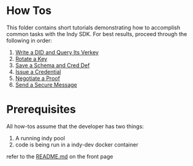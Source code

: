 # How Tos

This folder contains short tutorials demonstrating how to accomplish
common tasks with the Indy SDK. For best results, proceed through the following in order:

1. [Write a DID and Query Its Verkey](write-did-and-query-verkey/README.md)
2. [Rotate a Key](rotate-key/README.md)
3. [Save a Schema and Cred Def](save-schema-and-cred-def/README.md)
4. [Issue a Credential](issue-credential/README.md)
5. [Negotiate a Proof](negotiate-proof/README.md)
6. [Send a Secure Message](send-secure-msg/README.md)

# Prerequisites

All how-tos assume that the developer has two things:

1. A running indy pool
2. code is being run in a indy-dev docker container

refer to the [README.md](../README.md) on the front page
